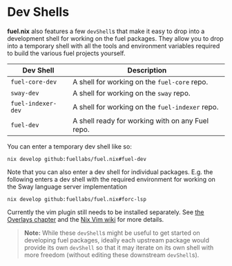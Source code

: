 # Dev Shells

**fuel.nix** also features a few `devShell`s that make it easy to drop into a
development shell for working on the fuel packages. They allow you to drop into
a temporary shell with all the tools and environment variables required to build
the various fuel projects yourself.

| Dev Shell | Description |
| --- | --- |
| `fuel-core-dev` | A shell for working on the `fuel-core` repo. |
| `sway-dev` | A shell for working on the `sway` repo. |
| `fuel-indexer-dev` | A shell for working on the `fuel-indexer` repo. |
| `fuel-dev` | A shell ready for working with on any Fuel repo. |

You can enter a temporary dev shell like so:

```
nix develop github:fuellabs/fuel.nix#fuel-dev
```

Note that you can also enter a dev shell for individual packages. E.g. the
following enters a dev shell with the required environment for working on the
Sway language server implementation

```
nix develop github:fuellabs/fuel.nix#forc-lsp
```

Currently the vim plugin still needs to be installed separately. See
[the Overlays chapter](./overlays.html) and the [Nix Vim wiki](https://nixos.wiki/wiki/Vim)
for more details.

> **Note:** While these `devShell`s might be useful to get started on developing
fuel packages, ideally each upstream package would provide its own `devShell`
so that it may iterate on its own shell with more freedom (without editing these
downstream `devShell`s).
